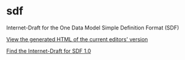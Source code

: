 # sdf
Internet-Draft for the One Data Model Simple Definition Format (SDF)

[View the generated HTML of the current editors' version][sdf.html]

[Find the Internet-Draft for SDF 1.0][I-D]

[sdf.html]: https://raw.githack.com/cabo/sdf/master/sdf.html
[I-D]: https://www.ietf.org/id/draft-onedm-t2trg-sdf-00.html
